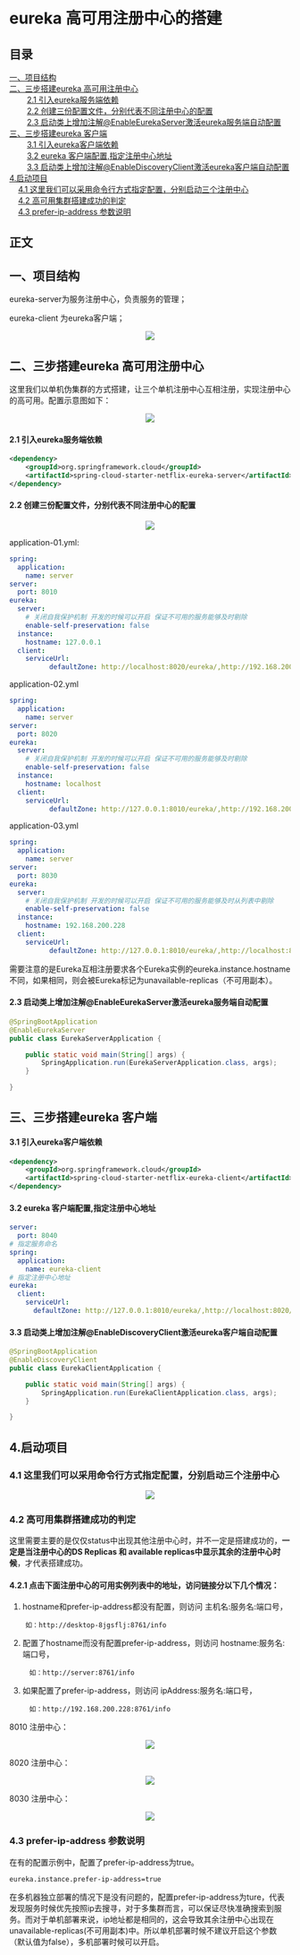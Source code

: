# eureka 高可用注册中心的搭建

## 目录<br/>
<a href="#一项目结构">一、项目结构</a><br/>
<a href="#二三步搭建eureka-高可用注册中心">二、三步搭建eureka 高可用注册中心</a><br/>
&nbsp;&nbsp;&nbsp;&nbsp;&nbsp;&nbsp;&nbsp;&nbsp;<a href="#21-引入eureka服务端依赖">2.1 引入eureka服务端依赖</a><br/>
&nbsp;&nbsp;&nbsp;&nbsp;&nbsp;&nbsp;&nbsp;&nbsp;<a href="#22--创建三份配置文件分别代表不同注册中心的配置">2.2  创建三份配置文件，分别代表不同注册中心的配置</a><br/>
&nbsp;&nbsp;&nbsp;&nbsp;&nbsp;&nbsp;&nbsp;&nbsp;<a href="#23-启动类上增加注解EnableEurekaServer激活eureka服务端自动配置">2.3 启动类上增加注解@EnableEurekaServer激活eureka服务端自动配置</a><br/>
<a href="#三三步搭建eureka-客户端">三、三步搭建eureka 客户端</a><br/>
&nbsp;&nbsp;&nbsp;&nbsp;&nbsp;&nbsp;&nbsp;&nbsp;<a href="#31-引入eureka客户端依赖">3.1 引入eureka客户端依赖</a><br/>
&nbsp;&nbsp;&nbsp;&nbsp;&nbsp;&nbsp;&nbsp;&nbsp;<a href="#32-eureka-客户端配置指定注册中心地址">3.2 eureka 客户端配置,指定注册中心地址</a><br/>
&nbsp;&nbsp;&nbsp;&nbsp;&nbsp;&nbsp;&nbsp;&nbsp;<a href="#33-启动类上增加注解EnableDiscoveryClient激活eureka客户端自动配置">3.3 启动类上增加注解@EnableDiscoveryClient激活eureka客户端自动配置</a><br/>
<a href="#4启动项目">4.启动项目 </a><br/>
&nbsp;&nbsp;&nbsp;&nbsp;<a href="#41-这里我们可以采用命令行方式指定配置分别启动三个注册中心">4.1 这里我们可以采用命令行方式指定配置，分别启动三个注册中心</a><br/>
&nbsp;&nbsp;&nbsp;&nbsp;<a href="#42--高可用集群搭建成功的判定">4.2  高可用集群搭建成功的判定</a><br/>
&nbsp;&nbsp;&nbsp;&nbsp;<a href="#43--prefer-ip-address-参数说明">4.3  prefer-ip-address 参数说明</a><br/>
## 正文<br/>


## 一、项目结构

eureka-server为服务注册中心，负责服务的管理；

eureka-client 为eureka客户端；

<div align="center"> <img src="https://github.com/qshomewy/SpringNotes/blob/master/pictures/spring-cloud-eureka-cluster.png"/> </div>



## 二、三步搭建eureka 高可用注册中心

这里我们以单机伪集群的方式搭建，让三个单机注册中心互相注册，实现注册中心的高可用。配置示意图如下：

<div align="center"> <img src="https://github.com/qshomewy/SpringNotes/blob/master/pictures/eureka-server-client.png"/> </div>

#### 2.1 引入eureka服务端依赖

```xml
<dependency>
    <groupId>org.springframework.cloud</groupId>
    <artifactId>spring-cloud-starter-netflix-eureka-server</artifactId>
</dependency>
```

#### 2.2  创建三份配置文件，分别代表不同注册中心的配置

<div align="center"> <img src="https://github.com/qshomewy/SpringNotes/blob/master/pictures/eureka-application.png"/> </div>

application-01.yml:

```yaml
spring:
  application:
    name: server
server:
  port: 8010
eureka:
  server:
    # 关闭自我保护机制 开发的时候可以开启 保证不可用的服务能够及时剔除
    enable-self-preservation: false
  instance:
    hostname: 127.0.0.1
  client:
    serviceUrl:
          defaultZone: http://localhost:8020/eureka/,http://192.168.200.228:8030/eureka/
```

application-02.yml

```yaml
spring:
  application:
    name: server
server:
  port: 8020
eureka:
  server:
    # 关闭自我保护机制 开发的时候可以开启 保证不可用的服务能够及时剔除
    enable-self-preservation: false
  instance:
    hostname: localhost
  client:
    serviceUrl:
          defaultZone: http://127.0.0.1:8010/eureka/,http://192.168.200.228:8030/eureka/
```

application-03.yml

```yaml
spring:
  application:
    name: server
server:
  port: 8030
eureka:
  server:
    # 关闭自我保护机制 开发的时候可以开启 保证不可用的服务能够及时从列表中剔除
    enable-self-preservation: false
  instance:
    hostname: 192.168.200.228
  client:
    serviceUrl:
          defaultZone: http://127.0.0.1:8010/eureka/,http://localhost:8020/eureka/
```

需要注意的是Eureka互相注册要求各个Eureka实例的eureka.instance.hostname不同，如果相同，则会被Eureka标记为unavailable-replicas（不可用副本）。

#### 2.3 启动类上增加注解@EnableEurekaServer激活eureka服务端自动配置

```java
@SpringBootApplication
@EnableEurekaServer
public class EurekaServerApplication {

    public static void main(String[] args) {
        SpringApplication.run(EurekaServerApplication.class, args);
    }

}
```



## 三、三步搭建eureka 客户端

#### 3.1 引入eureka客户端依赖

```xml
<dependency>
    <groupId>org.springframework.cloud</groupId>
    <artifactId>spring-cloud-starter-netflix-eureka-client</artifactId>
</dependency>
```

#### 3.2 eureka 客户端配置,指定注册中心地址

```yaml
server:
  port: 8040
# 指定服务命名
spring:
  application:
    name: eureka-client
# 指定注册中心地址
eureka:
  client:
    serviceUrl:
      defaultZone: http://127.0.0.1:8010/eureka/,http://localhost:8020/eureka/,http://192.168.200.228:8030/eureka/
```

#### 3.3 启动类上增加注解@EnableDiscoveryClient激活eureka客户端自动配置

```java
@SpringBootApplication
@EnableDiscoveryClient
public class EurekaClientApplication {

    public static void main(String[] args) {
        SpringApplication.run(EurekaClientApplication.class, args);
    }

}
```

## 4.启动项目 

### 4.1 这里我们可以采用命令行方式指定配置，分别启动三个注册中心

<div align="center"> <img src="https://github.com/qshomewy/SpringNotes/blob/master/pictures/eureka-active.png"/> </div>

### 4.2  高可用集群搭建成功的判定

这里需要主要的是仅仅status中出现其他注册中心时，并不一定是搭建成功的，**一定是当注册中心的DS Replicas 和 available replicas中显示其余的注册中心时候**，才代表搭建成功。

#### 4.2.1  点击下面注册中心的可用实例列表中的地址，访问链接分以下几个情况：

1. hostname和prefer-ip-address都没有配置，则访问 主机名:服务名:端口号，

```
    如：http://desktop-8jgsflj:8761/info
```

2. 配置了hostname而没有配置prefer-ip-address，则访问 hostname:服务名:端口号，

```
     如：http://server:8761/info
```
3. 如果配置了prefer-ip-address，则访问 ipAddress:服务名:端口号，
```
     如：http://192.168.200.228:8761/info
```
8010 注册中心：

<div align="center"> <img src="https://github.com/qshomewy/SpringNotes/blob/master/pictures/eureka-8010.png"/> </div>

8020 注册中心：

<div align="center"> <img src="https://github.com/qshomewy/SpringNotes/blob/master/pictures/eureka-8020.png"/> </div>

8030 注册中心：

<div align="center"> <img src="https://github.com/qshomewy/SpringNotes/blob/master/pictures/eureka-8030.png"/> </div>

### 4.3  prefer-ip-address 参数说明

在有的配置示例中，配置了prefer-ip-address为true。

```properties
eureka.instance.prefer-ip-address=true
```

在多机器独立部署的情况下是没有问题的，配置prefer-ip-address为ture，代表发现服务时候优先按照ip去搜寻，对于多集群而言，可以保证尽快准确搜索到服务。而对于单机部署来说，ip地址都是相同的，这会导致其余注册中心出现在unavailable-replicas(不可用副本)中。所以单机部署时候不建议开启这个参数（默认值为false），多机部署时候可以开启。

